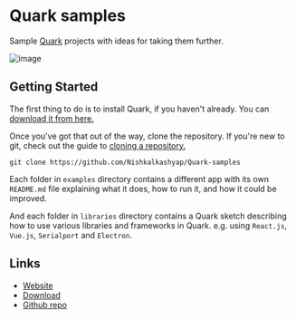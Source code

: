 # Quark samples
Sample [Quark](https://quarkjs.io) projects with ideas for taking them further.

![image](https://i.imgur.com/vnvEMNx.gif)

## Getting Started
The first thing to do is to install Quark, if you haven't already. You can [download it from here.](https://quarkjs.io/download)

Once you've got that out of the way, clone the repository. If you're new to git, check out the guide to [cloning a repository.](https://help.github.com/en/articles/cloning-a-repository)

```
git clone https://github.com/Nishkalkashyap/Quark-samples
```

Each folder in `examples` directory contains a different app with its own `README.md` file explaining what it does, how to run it, and how it could be improved.

And each folder in `libraries` directory contains a Quark sketch describing how to use various libraries and frameworks in Quark. e.g. using `React.js`, `Vue.js`, `Serialport` and `Electron`.

## Links
* [Website](https://quarkjs.io)
* [Download](https://quarkjs.io/download)
* [Github repo](https://github.com/Nishkalkashyap/Quark-docs)

